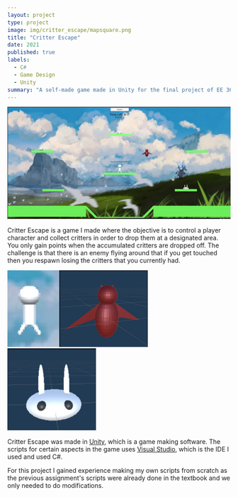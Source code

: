 ```yaml
---
layout: project
type: project
image: img/critter_escape/mapsquare.png
title: "Critter Escape"
date: 2021
published: true
labels:
  - C#
  - Game Design
  - Unity
summary: "A self-made game made in Unity for the final project of EE 369."
---
```


<img class="img-fluid" src="/img/critter_escape/map.png">

Critter Escape is a game I made where the objective is to control a player character and collect critters in order to drop them at a designated area. You only gain points when the accumulated critters are dropped off. The challenge is that there is an enemy flying around that if you get touched then you respawn losing the critters that you currently had. 
<div class="text-center p-4">
  <img align="left" src="/img/critter_escape/player.png"" class="img-thumbnail" >
  <img width="200px" src="/img/critter_escape/enemy.png" class="img-thumbnail" >
  <img width="200px" src="/img/critter_escape/bunny.png" class="img-thumbnail" >
</div>



Critter Escape was made in [Unity](https://unity.com/), which is a game making software. The scripts for certain aspects in the game uses [Visual Studio](https://visualstudio.microsoft.com/), which is the IDE I used and used C#.

For this project I gained experience making my own scripts from scratch as the previous assignment's scripts were already done in the textbook and we only needed to do modifications.
